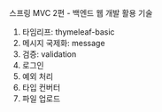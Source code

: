 스프링 MVC 2편 - 백엔드 웹 개발 활용 기술


1. 타임리프: thymeleaf-basic
2. 메시지 국제화: message
3. 검증: validation
4. 로그인
5. 예외 처리
6. 타입 컨버터
7. 파일 업로드

